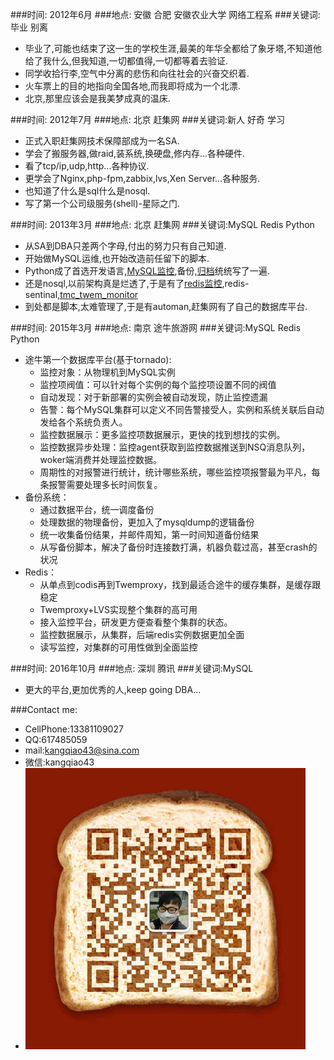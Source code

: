 ###时间:  2012年6月
###地点:  安徽 合肥 安徽农业大学 网络工程系
###关键词:毕业 别离
*	毕业了,可能也结束了这一生的学校生涯,最美的年华全都给了象牙塔,不知道他给了我什么,但我知道,一切都值得,一切都等着去验证.
*	同学收拾行李,空气中分离的悲伤和向往社会的兴奋交织着.
*	火车票上的目的地指向全国各地,而我即将成为一个北漂.
*	北京,那里应该会是我美梦成真的温床.

###时间:  2012年7月
###地点:  北京 赶集网
###关键词:新人 好奇 学习
*	正式入职赶集网技术保障部成为一名SA.
*	学会了搬服务器,做raid,装系统,换硬盘,修内存...各种硬件.
*	看了tcp/ip,udp,http...各种协议.
*	更学会了Nginx,php-fpm,zabbix,lvs,Xen Server...各种服务.
*	也知道了什么是sql什么是nosql.
*	写了第一个公司级服务(shell)-星际之门.

###时间:  2013年3月
###地点:  北京 赶集网
###关键词:MySQL Redis Python
*	从SA到DBA只差两个字母,付出的努力只有自己知道.
*	开始做MySQL运维,也开始改造前任留下的脚本.
*	Python成了首选开发语言,[MySQL监控](https://github.com/kangqiao-lu/mysql_monitor "MySQL监控"),备份,[归档](https://github.com/kangqiao-lu/mysql_archive "归档")统统写了一遍.
*	还是nosql,以前架构真是烂透了,于是有了[redis监控](https://github.com/kangqiao-lu/redis_monitor "redis监控"),redis-sentinal,[tmc_twem_monitor](https://github.com/kangqiao-lu/tmac_twem_monitor "tmc_twem_monitor")
*	到处都是脚本,太难管理了,于是有automan,赶集网有了自己的数据库平台.

###时间:  2015年3月
###地点:  南京 途牛旅游网
###关键词:MySQL Redis Python
*	途牛第一个数据库平台(基于tornado):
	*	监控对象：从物理机到MySQL实例
	*	监控项阀值：可以针对每个实例的每个监控项设置不同的阀值
	*	自动发现：对于新部署的实例会被自动发现，防止监控遗漏
	*	告警：每个MySQL集群可以定义不同告警接受人，实例和系统关联后自动发给各个系统负责人。
	*	监控数据展示：更多监控项数据展示，更快的找到想找的实例。
	*	监控数据异步处理：监控agent获取到监控数据推送到NSQ消息队列，woker端消费并处理监控数据。
	*	周期性的对报警进行统计，统计哪些系统，哪些监控项报警最为平凡，每条报警需要处理多长时间恢复。
*	备份系统：
	*	通过数据平台，统一调度备份
	*	处理数据的物理备份，更加入了mysqldump的逻辑备份
	*	统一收集备份结果，并邮件周知，第一时间知道备份结果
	*	从写备份脚本，解决了备份时连接数打满，机器负载过高，甚至crash的状况
*	Redis：
	*	从单点到codis再到Twemproxy，找到最适合途牛的缓存集群，是缓存跟稳定
	*	Twemproxy+LVS实现整个集群的高可用
	*	接入监控平台，研发更方便查看整个集群的状态。
	*	监控数据展示，从集群，后端redis实例数据更加全面
	*	读写监控，对集群的可用性做到全面监控

###时间:  2016年10月
###地点:  深圳 腾讯
###关键词:MySQL
*	更大的平台,更加优秀的人,keep going DBA...


###Contact me:
*	CellPhone:13381109027
*	QQ:617485059
*	mail:kangqiao43@sina.com
*	微信:kangqiao43
*	![微信二维码](./weixin.png)
